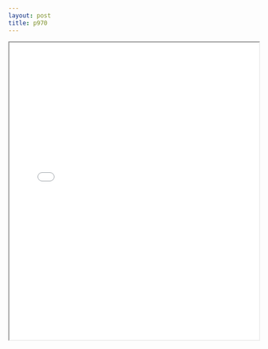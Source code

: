 ```yaml
---
layout: post
title: p970
---
```


<div class="pdf-container">
<iframe src="/ea/assets/pdfs/pub.n.ins/p970.pdf" height="600" width="100%" allowFullScreen="true"></iframe>
</div>

